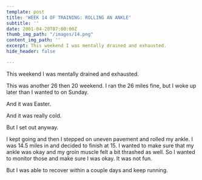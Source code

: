 ```yaml
---
template: post
title: 'WEEK 14 OF TRAINING: ROLLING AN ANKLE'
subtitle: ''
date: 2001-04-20T07:00:00Z
thumb_img_path: "/images/14.png"
content_img_path: ''
excerpt: This weekend I was mentally drained and exhausted.
hide_header: false

---
```

This weekend I was mentally drained and exhausted.

This was another 26 then 20 weekend. I ran the 26 miles fine, but I woke up later than I wanted to on Sunday.

And it was Easter.

And it was really cold.

But I set out anyway.

I kept going and then I stepped on uneven pavement and rolled my ankle. I was 14.5 miles in and decided to finish at 15. I wanted to make sure that my ankle was okay and my groin muscle felt a bit thrashed as well. So I wanted to monitor those and make sure I was okay. It was not fun.

But I was able to recover within a couple days and keep running.